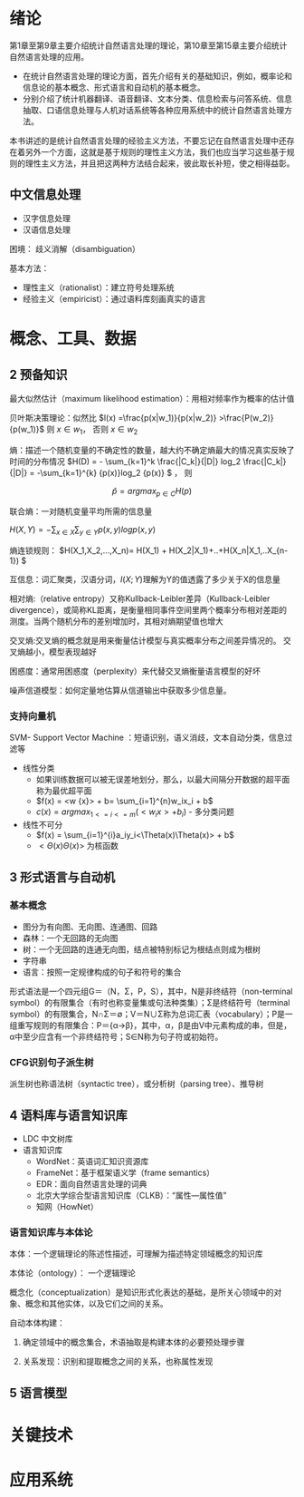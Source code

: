 # 绪论

第1章至第9章主要介绍统计自然语言处理的理论，第10章至第15章主要介绍统计自然语言处理的应用。

- 在统计自然语言处理的理论方面，首先介绍有关的基础知识，例如，概率论和信息论的基本概念、形式语言和自动机的基本概念。
- 分别介绍了统计机器翻译、语音翻译、文本分类、信息检索与问答系统、信息抽取、口语信息处理与人机对话系统等各种应用系统中的统计自然语言处理方法。

本书讲述的是统计自然语言处理的经验主义方法，不要忘记在自然语言处理中还存在着另外一个方面，这就是基于规则的理性主义方法，我们也应当学习这些基于规则的理性主义方法，并且把这两种方法结合起来，彼此取长补短，使之相得益彰。

## 中文信息处理

- 汉字信息处理
- 汉语信息处理

困境： 歧义消解（disambiguation）

基本方法：

- 理性主义（rationalist）：建立符号处理系统
- 经验主义（empiricist）：通过语料库刻画真实的语言

# 概念、工具、数据

## 2 预备知识

最大似然估计（maximum likelihood estimation）：用相对频率作为概率的估计值

贝叶斯决策理论：似然比 $l(x) =\frac{p(x|w_1)}{p(x|w_2)} >\frac{P(w_2)}{p(w_1)}$ 则 $x\in{w_1}$， 否则 $x\in{w_2}$

熵：描述一个随机变量的不确定性的数量，越大约不确定熵最大的情况真实反映了时间的分布情况 $H(D) = - \sum_{k=1}^k \frac{|C_k|}{|D|} log_2 \frac{|C_k|}{|D|} = -\sum_{k=1}^{k} {p(x)}log_2 {p(x)} $  ， 则

$$ \hat{p} = argmax_{p\in{C}}H(p)$$

联合熵：一对随机变量平均所需的信息量

 $H(X,Y) = -\sum_{x\in{X}}\sum_{y\in{Y}}p(x,y)log{p(x,y)}$

熵连锁规则： $H(X_1,X_2,...,X_n)= H(X_1) + H(X_2|X_1)+..+H(X_n|X_1,..X_{n-1}) $

互信息：词汇聚类，汉语分词，$I(X;Y)$理解为Y的值透露了多少关于X的信息量

相对熵:（relative entropy）又称Kullback-Leibler差异（Kullback-Leibler divergence），或简称KL距离，是衡量相同事件空间里两个概率分布相对差距的测度。当两个随机分布的差别增加时，其相对熵期望值也增大

交叉熵:交叉熵的概念就是用来衡量估计模型与真实概率分布之间差异情况的。 交叉熵越小，模型表现越好

困惑度：通常用困惑度（perplexity）来代替交叉熵衡量语言模型的好坏

噪声信道模型：如何定量地估算从信道输出中获取多少信息量。

### 支持向量机

SVM- Support Vector Machine ：短语识别，语义消歧，文本自动分类，信息过滤等

- 线性分类
  - 如果训练数据可以被无误差地划分，那么，以最大间隔分开数据的超平面称为最优超平面
  - $f(x) = <w {x}> + b= \sum_{i=1}^{n}w_ix_i + b$
  - $c(x) = argmax_{1<=i<=m}(<w_i x> + b_i)$  - 多分类问题
- 线性不可分
  - $f(x) = \sum_{i=1}^{i}a_iy_i<\Theta(x)\Theta(x)> + b$
  - $<\Theta(x)\Theta(x)>$ 为核函数

## 3 形式语言与自动机

### 基本概念

- 图分为有向图、无向图、连通图、回路
- 森林：一个无回路的无向图
- 树：一个无回路的连通无向图，结点被特别标记为根结点则成为根树
- 字符串
- 语言：按照一定规律构成的句子和符号的集合

形式语法是一个四元组G＝（N，Σ，P，S），其中，N是非终结符（non-terminal symbol）的有限集合（有时也称变量集或句法种类集）；Σ是终结符号（terminal symbol）的有限集合，N∩Σ＝∅；V＝N∪Σ称为总词汇表（vocabulary）；P是一组重写规则的有限集合：P＝{α→β}，其中，α，β是由V中元素构成的串，但是，α中至少应含有一个非终结符号；S∈N称为句子符或初始符。

### CFG识别句子派生树

派生树也称语法树（syntactic tree），或分析树（parsing tree）、推导树

## 4 语料库与语言知识库

- LDC 中文树库
- 语言知识库
  - WordNet：英语词汇知识资源库
  - FrameNet：基于框架语义学（frame semantics）
  - EDR：面向自然语言处理的词典
  - 北京大学综合型语言知识库（CLKB）：“属性—属性值”
  - 知网（HowNet）

### 语言知识库与本体论

本体：一个逻辑理论的陈述性描述，可理解为描述特定领域概念的知识库

本体论（ontology）： 一个逻辑理论

概念化（conceptualization）是知识形式化表达的基础，是所关心领域中的对象、概念和其他实体，以及它们之间的关系。

自动本体构建：

1. 确定领域中的概念集合，术语抽取是构建本体的必要预处理步骤

2. 关系发现：识别和提取概念之间的关系，也称属性发现

## 5 语言模型



# 关键技术

# 应用系统

